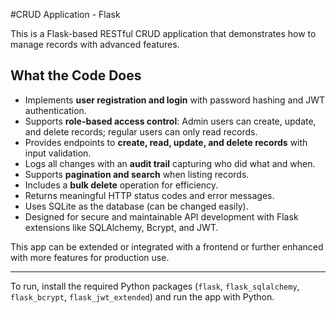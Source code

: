 #CRUD Application - Flask

This is a Flask-based RESTful CRUD application that demonstrates how to manage records with advanced features.

## What the Code Does

- Implements **user registration and login** with password hashing and JWT authentication.
- Supports **role-based access control**: Admin users can create, update, and delete records; regular users can only read records.
- Provides endpoints to **create, read, update, and delete records** with input validation.
- Logs all changes with an **audit trail** capturing who did what and when.
- Supports **pagination and search** when listing records.
- Includes a **bulk delete** operation for efficiency.
- Returns meaningful HTTP status codes and error messages.
- Uses SQLite as the database (can be changed easily).
- Designed for secure and maintainable API development with Flask extensions like SQLAlchemy, Bcrypt, and JWT.

This app can be extended or integrated with a frontend or further enhanced with more features for production use.

---

To run, install the required Python packages (`flask`, `flask_sqlalchemy`, `flask_bcrypt`, `flask_jwt_extended`) and run the app with Python.
